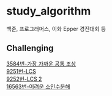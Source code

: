 # study_algorithm
백준, 프로그래머스, 이화 Epper 경진대회 등  

## Challenging  
[3584번-가장 가까운 공통 조상](https://www.acmicpc.net/problem/3584)  
[9251번-LCS](https://www.acmicpc.net/problem/9251)  
[9252번-LCS 2](https://www.acmicpc.net/problem/9252)  
[16563번-어려운 소인수분해](https://www.acmicpc.net/problem/16563)


